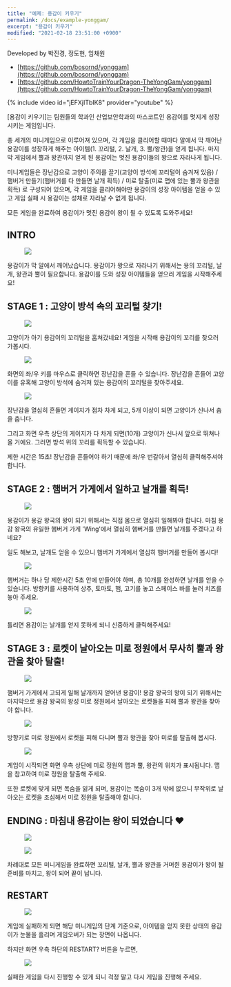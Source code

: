 ```yaml
---
title: "예제: 용감이 키우기"
permalink: /docs/example-yonggam/
excerpt: "용감이 키우기"
modified: "2021-02-18 23:51:00 +0900"
---
```

Developed by 박진경, 정도현, 임채원
- [https://github.com/bosornd/yonggam](https://github.com/bosornd/yonggam)
- [https://github.com/HowtoTrainYourDragon-TheYongGam/yonggam](https://github.com/HowtoTrainYourDragon-TheYongGam/yonggam)

{% include video id="jEFXjITbIK8" provider="youtube" %}

[용감이 키우기]는 팀원들의 학과인 산업보안학과의 마스코트인 용감이를 멋지게 성장시키는 게임입니다.

총 세개의 미니게임으로 이루어져 있으며, 각 게임을 클리어할 때마다 알에서 막 깨어난 용감이를 성장하게 해주는 아이템(1. 꼬리털, 2. 날개, 3. 뿔/왕관)을 얻게 됩니다. 마지막 게임에서 뿔과 왕관까지 얻게 된 용감이는 멋진 용감이들의 왕으로 자라나게 됩니다.

미니게임들은 장난감으로 고양이 주의를 끌기(고양이 방석에 꼬리털이 숨겨져 있음) / 햄버거 만들기(햄버거를 다 만들면 날개 획득) / 미로 탈출(미로 맵에 있는 뿔과 왕관을 획득) 로 구성되어 있으며, 각 게임을 클리어해야만 용감이의 성장 아이템을 얻을 수 있고 게임 실패 시 용감이는 성체로 자라날 수 없게 됩니다.

모든 게임을 완료하여 용감이가 멋진 용감이 왕이 될 수 있도록 도와주세요!

## INTRO

<figure>
  <img src="https://user-images.githubusercontent.com/54882655/101262257-8e705480-3780-11eb-9e1a-e6ffe74d8002.png">
</figure>

용감이가 막 알에서 깨어났습니다. 용감이가 왕으로 자라나기 위해서는 용의 꼬리털, 날개, 왕관과 뿔이 필요합니다. 용감이를 도와 성장 아이템들을 얻으러 게임을 시작해주세요!

## STAGE 1 : 고양이 방석 속의 꼬리털 찾기!

<figure>
  <img src="https://user-images.githubusercontent.com/54882655/101262230-697be180-3780-11eb-831e-1f1f6ad26b5d.png">
</figure>

고양이가 아기 용감이의 꼬리털을 훔쳐갔네요! 게임을 시작해 용감이의 꼬리를 찾으러 가봅시다.

<figure>
  <img src="https://user-images.githubusercontent.com/54882655/101262324-1d7d6c80-3781-11eb-8b18-5080b53b9f3c.png">
</figure>

화면의 좌/우 키를 마우스로 클릭하면 장난감을 흔들 수 있습니다. 장난감을 흔들어 고양이를 유혹해 고양이 방석에 숨겨져 있는 용감이의 꼬리털을 찾아주세요.

<figure>
  <img src="https://user-images.githubusercontent.com/54882655/101262359-777e3200-3781-11eb-9f8e-827b7efbdf0d.png">
</figure>

장난감을 열심히 흔들면 게이지가 점차 차게 되고, 5개 이상이 되면 고양이가 신나서 춤을 춥니다.

그리고 화면 우측 상단의 게이지가 다 차게 되면(10개) 고양이가 신나서 앞으로 뛰쳐나올 거에요. 그러면 방석 위의 꼬리를 획득할 수 있습니다.

제한 시간은 15초! 장난감을 흔들어야 하기 때문에 좌/우 번갈아서 열심히 클릭해주셔야 합니다.

## STAGE 2 : 햄버거 가게에서 일하고 날개를 획득!

<figure>
  <img src="https://user-images.githubusercontent.com/54882655/101262420-fecba580-3781-11eb-8c22-1d2ae37b3779.png">
</figure>

용감이가 용감 왕국의 왕이 되기 위해서는 직접 몸으로 열심히 일해봐야 합니다. 마침 용감 왕국의 유일한 햄버거 가게 'Wing'에서 열심히 햄버거를 만들면 날개를 주겠다고 하네요?

일도 해보고, 날개도 얻을 수 있으니 햄버거 가게에서 열심히 햄버거를 만들어 봅시다!

<figure>
  <img src="https://user-images.githubusercontent.com/54882655/101262493-9c26d980-3782-11eb-9181-db876a3adf74.png">
</figure>

햄버거는 하나 당 제한시간 5초 안에 만들어야 하며, 총 10개를 완성하면 날개를 얻을 수 있습니다. 방향키를 사용하여 상추, 토마토, 햄, 고기를 놓고 스페이스 바를 눌러 치즈를 놓아 주세요.

<figure>
  <img src="https://user-images.githubusercontent.com/54882655/101262569-32f39600-3783-11eb-869c-dd2fae64bdb9.png">
</figure>

틀리면 용감이는 날개를 얻지 못하게 되니 신중하게 클릭해주세요!

## STAGE 3 : 로켓이 날아오는 미로 정원에서 무사히 뿔과 왕관을 찾아 탈출!

<figure>
  <img src="https://user-images.githubusercontent.com/54882655/101263041-e65d8a00-3785-11eb-89b5-83898c912746.png">
</figure>

햄버거 가게에서 고되게 일해 날개까지 얻어낸 용감이! 용감 왕국의 왕이 되기 위해서는 마지막으로 용감 왕국의 왕성 미로 정원에서 날아오는 로켓들을 피해 뿔과 왕관을 찾아야 합니다.

<figure>
  <img src="https://user-images.githubusercontent.com/54882655/101262651-9e3d6800-3783-11eb-96c8-e8f442bf7f71.png">
</figure>

방향키로 미로 정원에서 로켓을 피해 다니며 뿔과 왕관을 찾아 미로를 탈출해 봅시다.

<figure>
  <img src="https://user-images.githubusercontent.com/54882655/101262754-43f0d700-3784-11eb-83bd-4f4e875697b5.png">
</figure>

게임이 시작되면 화면 우측 상단에 미로 정원의 맵과 뿔, 왕관의 위치가 표시됩니다. 맵을 참고하여 미로 정원을 탈출해 주세요.

또한 로켓에 맞게 되면 목숨을 잃게 되며, 용감이는 목숨이 3개 밖에 없으니 무작위로 날아오는 로켓을 조심해서 미로 정원을 탈출해야 합니다.

## ENDING : 마침내 용감이는 왕이 되었습니다 ♥

<figure>
  <img src="https://user-images.githubusercontent.com/54882655/101262866-ed37cd00-3784-11eb-9785-bedadb479455.png">
</figure>
<figure>
  <img src="https://user-images.githubusercontent.com/40864934/101270107-3144c500-37b9-11eb-9962-20bba0866822.png">
</figure>

차례대로 모든 미니게임을 완료하면 꼬리털, 날개, 뿔과 왕관을 거머쥔 용감이가 왕이 될 준비를 마치고, 왕이 되어 끝이 납니다.

## RESTART

<figure>
  <img src="https://user-images.githubusercontent.com/54882655/101280502-d8068100-380c-11eb-94f5-2adfc44cce15.png">
</figure>

게임에 실패하게 되면 해당 미니게임의 단계 기준으로, 아이템을 얻지 못한 상태의 용감이가 눈물을 흘리며 게임오버가 되는 장면이 나옵니다.

하지만 화면 우측 하단의 RESTART? 버튼을 누르면,

<figure>
  <img src="https://user-images.githubusercontent.com/54882655/101280534-097f4c80-380d-11eb-8fea-0dfff0eca766.png">
</figure>

실패한 게임을 다시 진행할 수 있게 되니 걱정 말고 다시 게임을 진행해 주세요.
